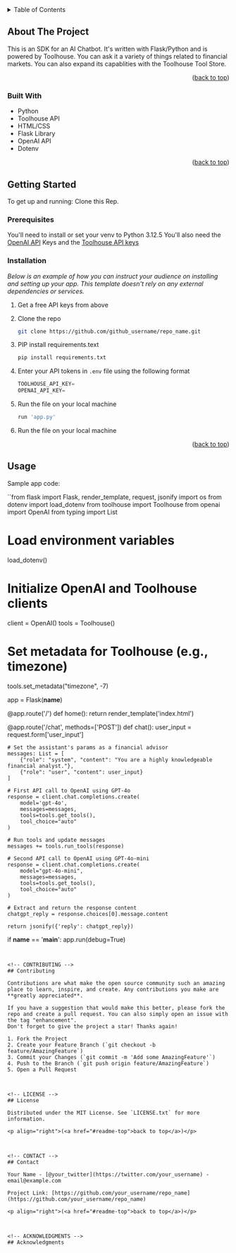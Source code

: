 








<!-- TABLE OF CONTENTS -->
<details>
  <summary>Table of Contents</summary>
  <ol>
    <li>
      <a href="#about-the-project">About The Project</a>
      <ul>
        <li><a href="#built-with">Built With</a></li>
      </ul>
    </li>
    <li>
      <a href="#getting-started">Getting Started</a>
      <ul>
        <li><a href="#prerequisites">Prerequisites</a></li>
        <li><a href="#installation">Installation</a></li>
      </ul>
    </li>
    <li><a href="#usage">Usage</a></li>
    <li><a href="#roadmap">Roadmap</a></li>
    <li><a href="#contributing">Contributing</a></li>
    <li><a href="#license">License</a></li>
    <li><a href="#contact">Contact</a></li>
    <li><a href="#acknowledgments">Acknowledgments</a></li>
  </ol>
</details>



<!-- ABOUT THE PROJECT -->
## About The Project



This is an SDK for an AI Chatbot. It's written with Flask/Python and is powered by Toolhouse. You can ask it a variety of things related to financial markets. You can also expand its capablities with the Toolhouse Tool Store.

<p align="right">(<a href="#readme-top">back to top</a>)</p>



### Built With


* Python
* Toolhouse API
* HTML/CSS
* Flask Library
* OpenAI API
* Dotenv

<p align="right">(<a href="#readme-top">back to top</a>)</p>



<!-- GETTING STARTED -->
## Getting Started

To get up and running:
Clone this Rep. 

### Prerequisites

You'll need to install or set your venv to Python 3.12.5
You'll also need the [OpenAI API](https://platform.openai.com/api-keys) Keys and the [Toolhouse API keys](https://app.toolhouse.ai/settings/api-keys)

### Installation

_Below is an example of how you can instruct your audience on installing and setting up your app. This template doesn't rely on any external dependencies or services._

1. Get a free API keys from above
2. Clone the repo
   ```sh
   git clone https://github.com/github_username/repo_name.git
   ```
3. PIP install requirements.text
   ```sh
   pip install requirements.txt
   ```
4. Enter your API tokens in `.env` file using the following format
   ```js
   TOOLHOUSE_API_KEY=
   OPENAI_API_KEY=
   ```
5. Run the file on your local machine
   ```sh
   run 'app.py'
   ```

6. Run the file on your local machine
   

<p align="right">(<a href="#readme-top">back to top</a>)</p>



<!-- USAGE EXAMPLES -->
## Usage

Sample app code:

``from flask import Flask, render_template, request, jsonify
import os
from dotenv import load_dotenv
from toolhouse import Toolhouse
from openai import OpenAI
from typing import List

# Load environment variables
load_dotenv()

# Initialize OpenAI and Toolhouse clients
client = OpenAI()
tools = Toolhouse()

# Set metadata for Toolhouse (e.g., timezone)
tools.set_metadata("timezone", -7)

app = Flask(__name__)

@app.route('/')
def home():
    return render_template('index.html')

@app.route('/chat', methods=['POST'])
def chat():
    user_input = request.form['user_input']
    
    # Set the assistant's params as a financial advisor
    messages: List = [
        {"role": "system", "content": "You are a highly knowledgeable financial analyst."},
        {"role": "user", "content": user_input}
    ]

    # First API call to OpenAI using GPT-4o
    response = client.chat.completions.create(
        model='gpt-4o',
        messages=messages,
        tools=tools.get_tools(),
        tool_choice="auto"
    )

    # Run tools and update messages
    messages += tools.run_tools(response)

    # Second API call to OpenAI using GPT-4o-mini
    response = client.chat.completions.create(
        model="gpt-4o-mini",
        messages=messages,
        tools=tools.get_tools(),
        tool_choice="auto"
    )

    # Extract and return the response content
    chatgpt_reply = response.choices[0].message.content

    return jsonify({'reply': chatgpt_reply})

if __name__ == '__main__':
    app.run(debug=True)

   ```


<!-- CONTRIBUTING -->
## Contributing

Contributions are what make the open source community such an amazing place to learn, inspire, and create. Any contributions you make are **greatly appreciated**.

If you have a suggestion that would make this better, please fork the repo and create a pull request. You can also simply open an issue with the tag "enhancement".
Don't forget to give the project a star! Thanks again!

1. Fork the Project
2. Create your Feature Branch (`git checkout -b feature/AmazingFeature`)
3. Commit your Changes (`git commit -m 'Add some AmazingFeature'`)
4. Push to the Branch (`git push origin feature/AmazingFeature`)
5. Open a Pull Request



<!-- LICENSE -->
## License

Distributed under the MIT License. See `LICENSE.txt` for more information.

<p align="right">(<a href="#readme-top">back to top</a>)</p>



<!-- CONTACT -->
## Contact

Your Name - [@your_twitter](https://twitter.com/your_username) - email@example.com

Project Link: [https://github.com/your_username/repo_name](https://github.com/your_username/repo_name)

<p align="right">(<a href="#readme-top">back to top</a>)</p>



<!-- ACKNOWLEDGMENTS -->
## Acknowledgments



